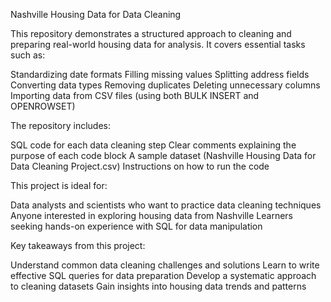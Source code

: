 Nashville Housing Data for Data Cleaning

This repository demonstrates a structured approach to cleaning and preparing real-world housing data for analysis. It covers essential tasks such as:

Standardizing date formats
Filling missing values
Splitting address fields
Converting data types
Removing duplicates
Deleting unnecessary columns
Importing data from CSV files (using both BULK INSERT and OPENROWSET)

The repository includes:

SQL code for each data cleaning step
Clear comments explaining the purpose of each code block
A sample dataset (Nashville Housing Data for Data Cleaning Project.csv)
Instructions on how to run the code

This project is ideal for:

Data analysts and scientists who want to practice data cleaning techniques
Anyone interested in exploring housing data from Nashville
Learners seeking hands-on experience with SQL for data manipulation

Key takeaways from this project:

Understand common data cleaning challenges and solutions
Learn to write effective SQL queries for data preparation
Develop a systematic approach to cleaning datasets
Gain insights into housing data trends and patterns
